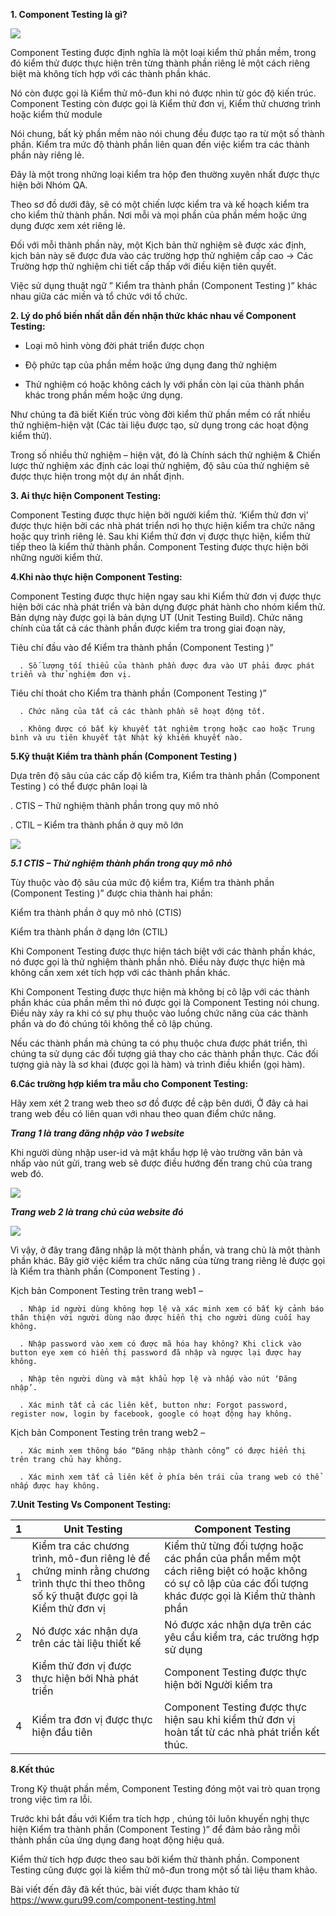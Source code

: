 **1. Component Testing là gì?**

![](https://images.viblo.asia/c1523b85-40a3-42be-b620-3c6d91b970d3.jpeg)

Component Testing được định nghĩa là một loại kiểm thử phần mềm, trong đó kiểm thử được thực hiện trên từng thành phần riêng lẻ một cách riêng biệt mà không tích hợp với các thành phần khác. 

Nó còn được gọi là Kiểm thử mô-đun khi nó được nhìn từ góc độ kiến trúc. Component Testing còn được gọi là Kiểm thử đơn vị, Kiểm thử chương trình hoặc kiểm thử module

Nói chung, bất kỳ phần mềm nào nói chung đều được tạo ra từ một số thành phần. Kiểm tra mức độ thành phần liên quan đến việc kiểm tra các thành phần này riêng lẻ.

Đây là một trong những loại kiểm tra hộp đen thường xuyên nhất được thực hiện bởi Nhóm QA.

Theo sơ đồ dưới đây, sẽ có một chiến lược kiểm tra và kế hoạch kiểm tra cho kiểm thử thành phần. Nơi mỗi và mọi phần của phần mềm hoặc ứng dụng được xem xét riêng lẻ. 

Đối với mỗi thành phần này, một Kịch bản thử nghiệm sẽ được xác định, kịch bản này sẽ được đưa vào các trường hợp thử nghiệm cấp cao -> Các Trường hợp thử nghiệm chi tiết cấp thấp với điều kiện tiên quyết.

Việc sử dụng thuật ngữ ” Kiểm tra thành phần (Component Testing )” khác nhau giữa các miền và tổ chức với tổ chức.

 **2. Lý do phổ biến nhất dẫn đến nhận thức khác nhau về Component Testing:**
 
  + Loại mô hình vòng đời phát triển được chọn

  + Độ phức tạp của phần mềm hoặc ứng dụng đang thử nghiệm
  
  + Thử nghiệm có hoặc không cách ly với phần còn lại của thành phần khác trong phần mềm hoặc ứng dụng.
 
Như chúng ta đã biết Kiến trúc vòng đời kiểm thử phần mềm có rất nhiều thử nghiệm-hiện vật (Các tài liệu được tạo, sử dụng trong các hoạt động kiểm thử). 

Trong số nhiều thử nghiệm – hiện vật, đó là Chính sách thử nghiệm & Chiến lược thử nghiệm xác định các loại thử nghiệm, độ sâu của thử nghiệm sẽ được thực hiện trong một dự án nhất định.

 **3. Ai thực hiện Component Testing:**
 
Component Testing được thực hiện bởi người kiểm thử. ‘Kiểm thử đơn vị’ được thực hiện bởi các nhà phát triển nơi họ thực hiện kiểm tra chức năng hoặc quy trình riêng lẻ. Sau khi Kiểm thử đơn vị được thực hiện, kiểm thử tiếp theo là kiểm thử thành phần. Component Testing được thực hiện bởi những người kiểm thử.

 **4.Khi nào thực hiện Component Testing:**
 
Component Testing được thực hiện ngay sau khi Kiểm thử đơn vị được thực hiện bởi các nhà phát triển và bản dựng được phát hành cho nhóm kiểm thử. Bản dựng này được gọi là bản dựng UT (Unit Testing Build). Chức năng chính của tất cả các thành phần được kiểm tra trong giai đoạn này,

Tiêu chí đầu vào để Kiểm tra thành phần (Component Testing )”

      . Số lượng tối thiểu của thành phần được đưa vào UT phải được phát triển và thử nghiệm đơn vị.
   
Tiêu chí thoát cho Kiểm tra thành phần (Component Testing )”

      . Chức năng của tất cả các thành phần sẽ hoạt động tốt.
      
      . Không được có bất kỳ khuyết tật nghiêm trọng hoặc cao hoặc Trung bình và ưu tiên khuyết tật Nhật ký khiếm khuyết nào.
      
**5.Kỹ thuật Kiểm tra thành phần (Component Testing )**

Dựa trên độ sâu của các cấp độ kiểm tra, Kiểm tra thành phần (Component Testing ) có thể được phân loại là

   . CTIS – Thử nghiệm thành phần trong quy mô nhỏ
   
   . CTIL – Kiểm tra thành phần ở quy mô lớn
   
   ![](https://images.viblo.asia/21fd0d58-a866-401b-86f9-f68b81e025b8.png)

***5.1 CTIS – Thử nghiệm thành phần trong quy mô nhỏ***

Tùy thuộc vào độ sâu của mức độ kiểm tra, Kiểm tra thành phần (Component Testing )” được chia thành hai phần:

Kiểm tra thành phần ở quy mô nhỏ (CTIS)

Kiểm tra thành phần ở dạng lớn (CTIL)

Khi Component Testing được thực hiện tách biệt với các thành phần khác, nó được gọi là thử nghiệm thành phần nhỏ. Điều này được thực hiện mà không cần xem xét tích hợp với các thành phần khác.

Khi Component Testing được thực hiện mà không bị cô lập với các thành phần khác của phần mềm thì nó được gọi là Component Testing nói chung. Điều này xảy ra khi có sự phụ thuộc vào luồng chức năng của các thành phần và do đó chúng tôi không thể cô lập chúng.

Nếu các thành phần mà chúng ta có phụ thuộc chưa được phát triển, thì chúng ta sử dụng các đối tượng giả thay cho các thành phần thực. Các đối tượng giả này là sơ khai (được gọi là hàm) và trình điều khiển (gọi hàm).

**6.Các trường hợp kiểm tra mẫu cho Component Testing:**

Hãy xem xét 2 trang web theo sơ đồ được đề cập bên dưới, Ở đây cả hai trang web đều có liên quan với nhau theo quan điểm chức năng.

***Trang 1 là trang đăng nhập vào 1 website***

Khi người dùng nhập user-id và mật khẩu hợp lệ vào trường văn bản và nhấp vào nút gửi, trang web sẽ được điều hướng đến trang chủ của trang web đó.

![](https://images.viblo.asia/c77b87f1-a9ff-4a93-9683-a376c399f4f2.png)


***Trang web 2 là trang chủ của website đó***

![](https://images.viblo.asia/9e352e2d-515f-4469-94f6-19943fed3984.png)

Vì vậy, ở đây trang đăng nhập là một thành phần, và trang chủ là một thành phần khác. Bây giờ việc kiểm tra chức năng của từng trang riêng lẻ được gọi là Kiểm tra thành phần (Component Testing ) .

Kịch bản Component Testing trên trang web1 –

      . Nhập id người dùng không hợp lệ và xác minh xem có bất kỳ cảnh báo thân thiện với người dùng nào được hiển thị cho người dùng cuối hay không.
      
      . Nhập password vào xem có được mã hóa hay không? Khi click vào button eye xem có hiển thị password đã nhập và ngược lại được hay không.
      
      . Nhập tên người dùng và mật khẩu hợp lệ và nhấp vào nút ‘Đăng nhập’.
      
      . Xác minh tất cả các liên kết, button như: Forgot password, register now, login by facebook, google có hoạt động hay không.  
      
Kịch bản Component Testing trên trang web2 –

      . Xác minh xem thông báo “Đăng nhập thành công” có được hiển thị trên trang chủ hay không.
      
      . Xác minh xem tất cả liên kết ở phía bên trái của trang web có thể nhấp được hay không.
      
**7.Unit Testing Vs Component Testing:** 


| 1 | Unit Testing| Component Testing |
| -------- | -------- | -------- |
|1| Kiểm tra các chương trình, mô-đun riêng lẻ để chứng minh rằng chương trình thực thi theo thông số kỹ thuật được gọi là Kiểm thử đơn vị | Kiểm thử từng đối tượng hoặc các phần của phần mềm một cách riêng biệt có hoặc không có sự cô lập của các đối tượng khác được gọi là Kiểm thử thành phần |
|2| Nó được xác nhận dựa trên các tài liệu thiết kế | Nó được xác nhận dựa trên các yêu cầu kiểm tra, các trường hợp sử dụng  |
|3| Kiểm thử đơn vị được thực hiện bởi Nhà phát triển | Component Testing được thực hiện bởi Người kiểm tra | 
|4| Kiểm tra đơn vị được thực hiện đầu tiên | Component Testing được thực hiện sau khi kiểm thử đơn vị hoàn tất từ các nhà phát triển kết thúc. | 

 
 
 
 
**8.Kết thúc**

Trong Kỹ thuật phần mềm, Component Testing đóng một vai trò quan trọng trong việc tìm ra lỗi. 

Trước khi bắt đầu với Kiểm tra tích hợp , chúng tôi luôn khuyến nghị thực hiện Kiểm tra thành phần (Component Testing )” để đảm bảo rằng mỗi thành phần của ứng dụng đang hoạt động hiệu quả.

Kiểm thử tích hợp được theo sau bởi kiểm thử thành phần. Component Testing cũng được gọi là kiểm thử mô-đun trong một số tài liệu tham khảo.

Bài viết đến đây đã kết thúc, bài viết được tham khảo từ https://www.guru99.com/component-testing.html